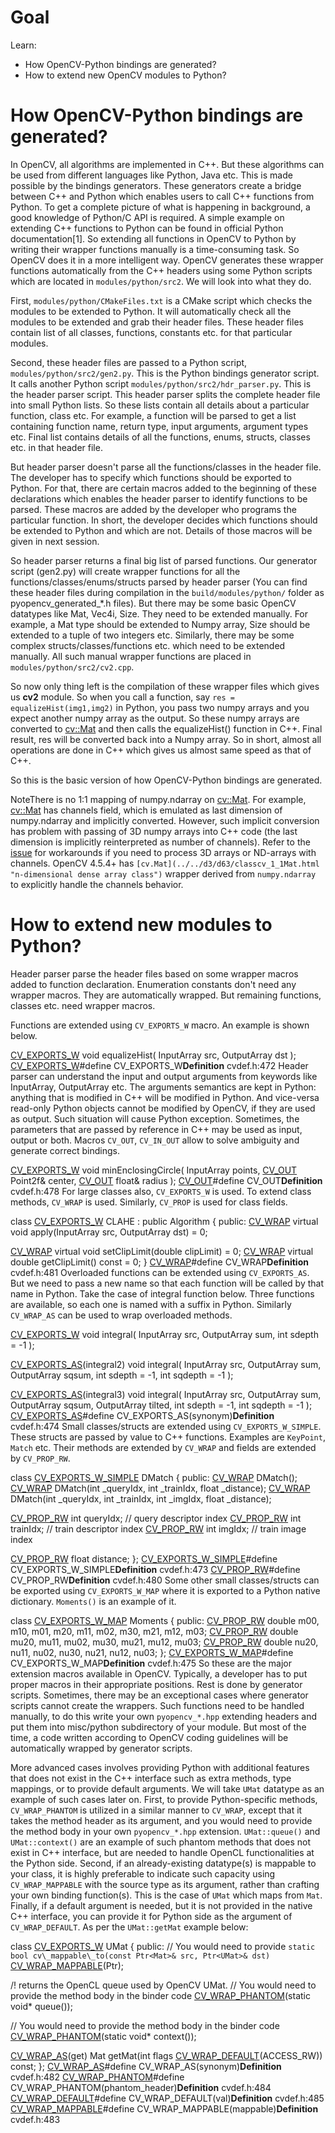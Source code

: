 
# Goal

Learn:

* How OpenCV-Python bindings are generated?
* How to extend new OpenCV modules to Python?

# How OpenCV-Python bindings are generated?

In OpenCV, all algorithms are implemented in C++. But these algorithms can be used from different languages like Python, Java etc. This is made possible by the bindings generators. These generators create a bridge between C++ and Python which enables users to call C++ functions from Python. To get a complete picture of what is happening in background, a good knowledge of Python/C API is required. A simple example on extending C++ functions to Python can be found in official Python documentation[1]. So extending all functions in OpenCV to Python by writing their wrapper functions manually is a time-consuming task. So OpenCV does it in a more intelligent way. OpenCV generates these wrapper functions automatically from the C++ headers using some Python scripts which are located in `modules/python/src2`. We will look into what they do.

First, `modules/python/CMakeFiles.txt` is a CMake script which checks the modules to be extended to Python. It will automatically check all the modules to be extended and grab their header files. These header files contain list of all classes, functions, constants etc. for that particular modules.

Second, these header files are passed to a Python script, `modules/python/src2/gen2.py`. This is the Python bindings generator script. It calls another Python script `modules/python/src2/hdr_parser.py`. This is the header parser script. This header parser splits the complete header file into small Python lists. So these lists contain all details about a particular function, class etc. For example, a function will be parsed to get a list containing function name, return type, input arguments, argument types etc. Final list contains details of all the functions, enums, structs, classes etc. in that header file.

But header parser doesn't parse all the functions/classes in the header file. The developer has to specify which functions should be exported to Python. For that, there are certain macros added to the beginning of these declarations which enables the header parser to identify functions to be parsed. These macros are added by the developer who programs the particular function. In short, the developer decides which functions should be extended to Python and which are not. Details of those macros will be given in next session.

So header parser returns a final big list of parsed functions. Our generator script (gen2.py) will create wrapper functions for all the functions/classes/enums/structs parsed by header parser (You can find these header files during compilation in the `build/modules/python/` folder as pyopencv\_generated\_\*.h files). But there may be some basic OpenCV datatypes like Mat, Vec4i, Size. They need to be extended manually. For example, a Mat type should be extended to Numpy array, Size should be extended to a tuple of two integers etc. Similarly, there may be some complex structs/classes/functions etc. which need to be extended manually. All such manual wrapper functions are placed in `modules/python/src2/cv2.cpp`.

So now only thing left is the compilation of these wrapper files which gives us **cv2** module. So when you call a function, say `res = equalizeHist(img1,img2)` in Python, you pass two numpy arrays and you expect another numpy array as the output. So these numpy arrays are converted to [cv::Mat](../../d3/d63/classcv_1_1Mat.html "n-dimensional dense array class") and then calls the equalizeHist() function in C++. Final result, res will be converted back into a Numpy array. So in short, almost all operations are done in C++ which gives us almost same speed as that of C++.

So this is the basic version of how OpenCV-Python bindings are generated.

NoteThere is no 1:1 mapping of numpy.ndarray on [cv::Mat](../../d3/d63/classcv_1_1Mat.html "n-dimensional dense array class"). For example, [cv::Mat](../../d3/d63/classcv_1_1Mat.html "n-dimensional dense array class") has channels field, which is emulated as last dimension of numpy.ndarray and implicitly converted. However, such implicit conversion has problem with passing of 3D numpy arrays into C++ code (the last dimension is implicitly reinterpreted as number of channels). Refer to the [issue](https://github.com/opencv/opencv/issues/19091 "https://github.com/opencv/opencv/issues/19091") for workarounds if you need to process 3D arrays or ND-arrays with channels. OpenCV 4.5.4+ has `[cv.Mat](../../d3/d63/classcv_1_1Mat.html "n-dimensional dense array class")` wrapper derived from `numpy.ndarray` to explicitly handle the channels behavior.
# How to extend new modules to Python?

Header parser parse the header files based on some wrapper macros added to function declaration. Enumeration constants don't need any wrapper macros. They are automatically wrapped. But remaining functions, classes etc. need wrapper macros.

Functions are extended using `CV_EXPORTS_W` macro. An example is shown below. 

[CV\_EXPORTS\_W](../../db/de0/group__core__utils.html#ga67ea671a3582ce612ac3c281e067f480 "../../db/de0/group__core__utils.html#ga67ea671a3582ce612ac3c281e067f480") void equalizeHist( InputArray src, OutputArray dst );
[CV\_EXPORTS\_W](../../db/de0/group__core__utils.html#ga67ea671a3582ce612ac3c281e067f480 "../../db/de0/group__core__utils.html#ga67ea671a3582ce612ac3c281e067f480")#define CV\_EXPORTS\_W**Definition** cvdef.h:472
 Header parser can understand the input and output arguments from keywords like InputArray, OutputArray etc. The arguments semantics are kept in Python: anything that is modified in C++ will be modified in Python. And vice-versa read-only Python objects cannot be modified by OpenCV, if they are used as output. Such situation will cause Python exception. Sometimes, the parameters that are passed by reference in C++ may be used as input, output or both. Macros `CV_OUT`, `CV_IN_OUT` allow to solve ambiguity and generate correct bindings. 

[CV\_EXPORTS\_W](../../db/de0/group__core__utils.html#ga67ea671a3582ce612ac3c281e067f480 "../../db/de0/group__core__utils.html#ga67ea671a3582ce612ac3c281e067f480") void minEnclosingCircle( InputArray points,
 [CV\_OUT](../../db/de0/group__core__utils.html#ga4e999bc21cb894d3ed789f3f0bc26778 "../../db/de0/group__core__utils.html#ga4e999bc21cb894d3ed789f3f0bc26778") Point2f& center, [CV\_OUT](../../db/de0/group__core__utils.html#ga4e999bc21cb894d3ed789f3f0bc26778 "../../db/de0/group__core__utils.html#ga4e999bc21cb894d3ed789f3f0bc26778") float& radius );
[CV\_OUT](../../db/de0/group__core__utils.html#ga4e999bc21cb894d3ed789f3f0bc26778 "../../db/de0/group__core__utils.html#ga4e999bc21cb894d3ed789f3f0bc26778")#define CV\_OUT**Definition** cvdef.h:478
 For large classes also, `CV_EXPORTS_W` is used. To extend class methods, `CV_WRAP` is used. Similarly, `CV_PROP` is used for class fields. 

class [CV\_EXPORTS\_W](../../db/de0/group__core__utils.html#ga67ea671a3582ce612ac3c281e067f480 "../../db/de0/group__core__utils.html#ga67ea671a3582ce612ac3c281e067f480") CLAHE : public Algorithm
{
public:
 [CV\_WRAP](../../db/de0/group__core__utils.html#gae435babf3ce7cca990524b23adf6b4a3 "../../db/de0/group__core__utils.html#gae435babf3ce7cca990524b23adf6b4a3") virtual void apply(InputArray src, OutputArray dst) = 0;

 [CV\_WRAP](../../db/de0/group__core__utils.html#gae435babf3ce7cca990524b23adf6b4a3 "../../db/de0/group__core__utils.html#gae435babf3ce7cca990524b23adf6b4a3") virtual void setClipLimit(double clipLimit) = 0;
 [CV\_WRAP](../../db/de0/group__core__utils.html#gae435babf3ce7cca990524b23adf6b4a3 "../../db/de0/group__core__utils.html#gae435babf3ce7cca990524b23adf6b4a3") virtual double getClipLimit() const = 0;
}
[CV\_WRAP](../../db/de0/group__core__utils.html#gae435babf3ce7cca990524b23adf6b4a3 "../../db/de0/group__core__utils.html#gae435babf3ce7cca990524b23adf6b4a3")#define CV\_WRAP**Definition** cvdef.h:481
 Overloaded functions can be extended using `CV_EXPORTS_AS`. But we need to pass a new name so that each function will be called by that name in Python. Take the case of integral function below. Three functions are available, so each one is named with a suffix in Python. Similarly `CV_WRAP_AS` can be used to wrap overloaded methods. 

[CV\_EXPORTS\_W](../../db/de0/group__core__utils.html#ga67ea671a3582ce612ac3c281e067f480 "../../db/de0/group__core__utils.html#ga67ea671a3582ce612ac3c281e067f480") void integral( InputArray src, OutputArray sum, int sdepth = -1 );

[CV\_EXPORTS\_AS](../../db/de0/group__core__utils.html#ga288d5d11e4d8675aab962ec2b2066855 "../../db/de0/group__core__utils.html#ga288d5d11e4d8675aab962ec2b2066855")(integral2) void integral( InputArray src, OutputArray sum,
 OutputArray sqsum, int sdepth = -1, int sqdepth = -1 );

[CV\_EXPORTS\_AS](../../db/de0/group__core__utils.html#ga288d5d11e4d8675aab962ec2b2066855 "../../db/de0/group__core__utils.html#ga288d5d11e4d8675aab962ec2b2066855")(integral3) void integral( InputArray src, OutputArray sum,
 OutputArray sqsum, OutputArray tilted,
 int sdepth = -1, int sqdepth = -1 );
[CV\_EXPORTS\_AS](../../db/de0/group__core__utils.html#ga288d5d11e4d8675aab962ec2b2066855 "../../db/de0/group__core__utils.html#ga288d5d11e4d8675aab962ec2b2066855")#define CV\_EXPORTS\_AS(synonym)**Definition** cvdef.h:474
 Small classes/structs are extended using `CV_EXPORTS_W_SIMPLE`. These structs are passed by value to C++ functions. Examples are `KeyPoint`, `Match` etc. Their methods are extended by `CV_WRAP` and fields are extended by `CV_PROP_RW`. 

class [CV\_EXPORTS\_W\_SIMPLE](../../db/de0/group__core__utils.html#ga13d649e3f5582a106caaa98f187dd34b "../../db/de0/group__core__utils.html#ga13d649e3f5582a106caaa98f187dd34b") DMatch
{
public:
 [CV\_WRAP](../../db/de0/group__core__utils.html#gae435babf3ce7cca990524b23adf6b4a3 "../../db/de0/group__core__utils.html#gae435babf3ce7cca990524b23adf6b4a3") DMatch();
 [CV\_WRAP](../../db/de0/group__core__utils.html#gae435babf3ce7cca990524b23adf6b4a3 "../../db/de0/group__core__utils.html#gae435babf3ce7cca990524b23adf6b4a3") DMatch(int \_queryIdx, int \_trainIdx, float \_distance);
 [CV\_WRAP](../../db/de0/group__core__utils.html#gae435babf3ce7cca990524b23adf6b4a3 "../../db/de0/group__core__utils.html#gae435babf3ce7cca990524b23adf6b4a3") DMatch(int \_queryIdx, int \_trainIdx, int \_imgIdx, float \_distance);

 [CV\_PROP\_RW](../../db/de0/group__core__utils.html#ga9e800d960e0fc30e7f83c67c98e69ed2 "../../db/de0/group__core__utils.html#ga9e800d960e0fc30e7f83c67c98e69ed2") int queryIdx; // query descriptor index
 [CV\_PROP\_RW](../../db/de0/group__core__utils.html#ga9e800d960e0fc30e7f83c67c98e69ed2 "../../db/de0/group__core__utils.html#ga9e800d960e0fc30e7f83c67c98e69ed2") int trainIdx; // train descriptor index
 [CV\_PROP\_RW](../../db/de0/group__core__utils.html#ga9e800d960e0fc30e7f83c67c98e69ed2 "../../db/de0/group__core__utils.html#ga9e800d960e0fc30e7f83c67c98e69ed2") int imgIdx; // train image index

 [CV\_PROP\_RW](../../db/de0/group__core__utils.html#ga9e800d960e0fc30e7f83c67c98e69ed2 "../../db/de0/group__core__utils.html#ga9e800d960e0fc30e7f83c67c98e69ed2") float distance;
};
[CV\_EXPORTS\_W\_SIMPLE](../../db/de0/group__core__utils.html#ga13d649e3f5582a106caaa98f187dd34b "../../db/de0/group__core__utils.html#ga13d649e3f5582a106caaa98f187dd34b")#define CV\_EXPORTS\_W\_SIMPLE**Definition** cvdef.h:473
[CV\_PROP\_RW](../../db/de0/group__core__utils.html#ga9e800d960e0fc30e7f83c67c98e69ed2 "../../db/de0/group__core__utils.html#ga9e800d960e0fc30e7f83c67c98e69ed2")#define CV\_PROP\_RW**Definition** cvdef.h:480
 Some other small classes/structs can be exported using `CV_EXPORTS_W_MAP` where it is exported to a Python native dictionary. `Moments()` is an example of it. 

class [CV\_EXPORTS\_W\_MAP](../../db/de0/group__core__utils.html#gaff7195942cab00fc5eafdd8ed777fac5 "../../db/de0/group__core__utils.html#gaff7195942cab00fc5eafdd8ed777fac5") Moments
{
public:
 [CV\_PROP\_RW](../../db/de0/group__core__utils.html#ga9e800d960e0fc30e7f83c67c98e69ed2 "../../db/de0/group__core__utils.html#ga9e800d960e0fc30e7f83c67c98e69ed2") double m00, m10, m01, m20, m11, m02, m30, m21, m12, m03;
 [CV\_PROP\_RW](../../db/de0/group__core__utils.html#ga9e800d960e0fc30e7f83c67c98e69ed2 "../../db/de0/group__core__utils.html#ga9e800d960e0fc30e7f83c67c98e69ed2") double mu20, mu11, mu02, mu30, mu21, mu12, mu03;
 [CV\_PROP\_RW](../../db/de0/group__core__utils.html#ga9e800d960e0fc30e7f83c67c98e69ed2 "../../db/de0/group__core__utils.html#ga9e800d960e0fc30e7f83c67c98e69ed2") double nu20, nu11, nu02, nu30, nu21, nu12, nu03;
};
[CV\_EXPORTS\_W\_MAP](../../db/de0/group__core__utils.html#gaff7195942cab00fc5eafdd8ed777fac5 "../../db/de0/group__core__utils.html#gaff7195942cab00fc5eafdd8ed777fac5")#define CV\_EXPORTS\_W\_MAP**Definition** cvdef.h:475
 So these are the major extension macros available in OpenCV. Typically, a developer has to put proper macros in their appropriate positions. Rest is done by generator scripts. Sometimes, there may be an exceptional cases where generator scripts cannot create the wrappers. Such functions need to be handled manually, to do this write your own `pyopencv_*.hpp` extending headers and put them into misc/python subdirectory of your module. But most of the time, a code written according to OpenCV coding guidelines will be automatically wrapped by generator scripts.

More advanced cases involves providing Python with additional features that does not exist in the C++ interface such as extra methods, type mappings, or to provide default arguments. We will take `UMat` datatype as an example of such cases later on. First, to provide Python-specific methods, `CV_WRAP_PHANTOM` is utilized in a similar manner to `CV_WRAP`, except that it takes the method header as its argument, and you would need to provide the method body in your own `pyopencv_*.hpp` extension. `UMat::queue()` and `UMat::context()` are an example of such phantom methods that does not exist in C++ interface, but are needed to handle OpenCL functionalities at the Python side. Second, if an already-existing datatype(s) is mappable to your class, it is highly preferable to indicate such capacity using `CV_WRAP_MAPPABLE` with the source type as its argument, rather than crafting your own binding function(s). This is the case of `UMat` which maps from `Mat`. Finally, if a default argument is needed, but it is not provided in the native C++ interface, you can provide it for Python side as the argument of `CV_WRAP_DEFAULT`. As per the `UMat::getMat` example below: 

class [CV\_EXPORTS\_W](../../db/de0/group__core__utils.html#ga67ea671a3582ce612ac3c281e067f480 "../../db/de0/group__core__utils.html#ga67ea671a3582ce612ac3c281e067f480") UMat
{
public:
 // You would need to provide `static bool cv\_mappable\_to(const Ptr<Mat>& src, Ptr<UMat>& dst)`
 [CV\_WRAP\_MAPPABLE](../../db/de0/group__core__utils.html#gacbb88034b7de34a8b35aa42f3216a94e "../../db/de0/group__core__utils.html#gacbb88034b7de34a8b35aa42f3216a94e")(Ptr<Mat>);

 /! returns the OpenCL queue used by OpenCV UMat.
 // You would need to provide the method body in the binder code
 [CV\_WRAP\_PHANTOM](../../db/de0/group__core__utils.html#ga6c6ee613d3eebd87f9f391fcde4a6cde "../../db/de0/group__core__utils.html#ga6c6ee613d3eebd87f9f391fcde4a6cde")(static void\* queue());

 // You would need to provide the method body in the binder code
 [CV\_WRAP\_PHANTOM](../../db/de0/group__core__utils.html#ga6c6ee613d3eebd87f9f391fcde4a6cde "../../db/de0/group__core__utils.html#ga6c6ee613d3eebd87f9f391fcde4a6cde")(static void\* context());

 [CV\_WRAP\_AS](../../db/de0/group__core__utils.html#ga6a1f29cf8d55c0ee1b4687f6006da0b9 "../../db/de0/group__core__utils.html#ga6a1f29cf8d55c0ee1b4687f6006da0b9")(get) Mat getMat(int flags [CV\_WRAP\_DEFAULT](../../db/de0/group__core__utils.html#ga92152159130797a2713a0992dd5239d2 "../../db/de0/group__core__utils.html#ga92152159130797a2713a0992dd5239d2")(ACCESS\_RW)) const;
};
[CV\_WRAP\_AS](../../db/de0/group__core__utils.html#ga6a1f29cf8d55c0ee1b4687f6006da0b9 "../../db/de0/group__core__utils.html#ga6a1f29cf8d55c0ee1b4687f6006da0b9")#define CV\_WRAP\_AS(synonym)**Definition** cvdef.h:482
[CV\_WRAP\_PHANTOM](../../db/de0/group__core__utils.html#ga6c6ee613d3eebd87f9f391fcde4a6cde "../../db/de0/group__core__utils.html#ga6c6ee613d3eebd87f9f391fcde4a6cde")#define CV\_WRAP\_PHANTOM(phantom\_header)**Definition** cvdef.h:484
[CV\_WRAP\_DEFAULT](../../db/de0/group__core__utils.html#ga92152159130797a2713a0992dd5239d2 "../../db/de0/group__core__utils.html#ga92152159130797a2713a0992dd5239d2")#define CV\_WRAP\_DEFAULT(val)**Definition** cvdef.h:485
[CV\_WRAP\_MAPPABLE](../../db/de0/group__core__utils.html#gacbb88034b7de34a8b35aa42f3216a94e "../../db/de0/group__core__utils.html#gacbb88034b7de34a8b35aa42f3216a94e")#define CV\_WRAP\_MAPPABLE(mappable)**Definition** cvdef.h:483
 